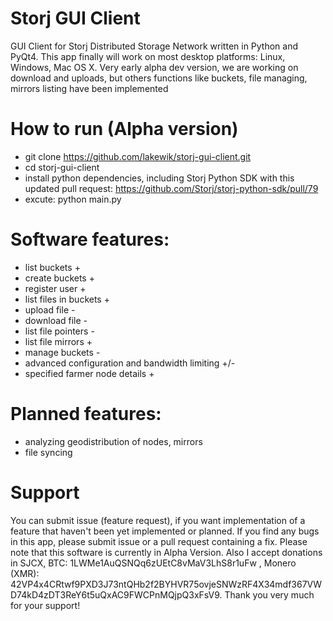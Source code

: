 # Storj GUI Client
GUI Client for Storj Distributed Storage Network written in Python and PyQt4. This app finally will work on most desktop platforms: Linux, Windows, Mac OS X. Very early alpha dev version, we are working on download and uploads, but others functions like buckets, file managing, mirrors listing have been implemented

# How to run (Alpha version)
- git clone https://github.com/lakewik/storj-gui-client.git
- cd storj-gui-client
- install python dependencies, including Storj Python SDK with this updated pull request: https://github.com/Storj/storj-python-sdk/pull/79
- excute: python main.py


# Software features:
- list buckets +
- create buckets +
- register user +
- list files in buckets +
- upload file -
- download file -
- list file pointers -
- list file mirrors +
- manage buckets -
- advanced configuration and bandwidth limiting +/-
- specified farmer node details +

# Planned features:
- analyzing geodistribution of nodes, mirrors
- file syncing

# Support
You can submit issue (feature request), if you want implementation of a feature that haven't been yet implemented or planned. If you find any bugs in this app, please submit issue or a pull request containing a fix. Please note that this software is currently in Alpha Version. Also I accept donations in SJCX, BTC: 1LWMe1AuQSNQq6zUEtC8vMaV3LhS8r1uFw , Monero (XMR): 42VP4x4CRtwf9PXD3J73ntQHb2f2BYHVR75ovjeSNWzRF4X34mdf367VWD74kD4zDT3ReY6t5uQxAC9FWCPnMQjpQ3xFsV9.  Thank you very much for your support!

